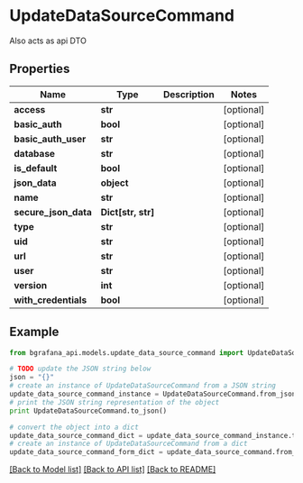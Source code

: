 # UpdateDataSourceCommand

Also acts as api DTO

## Properties
Name | Type | Description | Notes
------------ | ------------- | ------------- | -------------
**access** | **str** |  | [optional] 
**basic_auth** | **bool** |  | [optional] 
**basic_auth_user** | **str** |  | [optional] 
**database** | **str** |  | [optional] 
**is_default** | **bool** |  | [optional] 
**json_data** | **object** |  | [optional] 
**name** | **str** |  | [optional] 
**secure_json_data** | **Dict[str, str]** |  | [optional] 
**type** | **str** |  | [optional] 
**uid** | **str** |  | [optional] 
**url** | **str** |  | [optional] 
**user** | **str** |  | [optional] 
**version** | **int** |  | [optional] 
**with_credentials** | **bool** |  | [optional] 

## Example

```python
from bgrafana_api.models.update_data_source_command import UpdateDataSourceCommand

# TODO update the JSON string below
json = "{}"
# create an instance of UpdateDataSourceCommand from a JSON string
update_data_source_command_instance = UpdateDataSourceCommand.from_json(json)
# print the JSON string representation of the object
print UpdateDataSourceCommand.to_json()

# convert the object into a dict
update_data_source_command_dict = update_data_source_command_instance.to_dict()
# create an instance of UpdateDataSourceCommand from a dict
update_data_source_command_form_dict = update_data_source_command.from_dict(update_data_source_command_dict)
```
[[Back to Model list]](../README.md#documentation-for-models) [[Back to API list]](../README.md#documentation-for-api-endpoints) [[Back to README]](../README.md)


